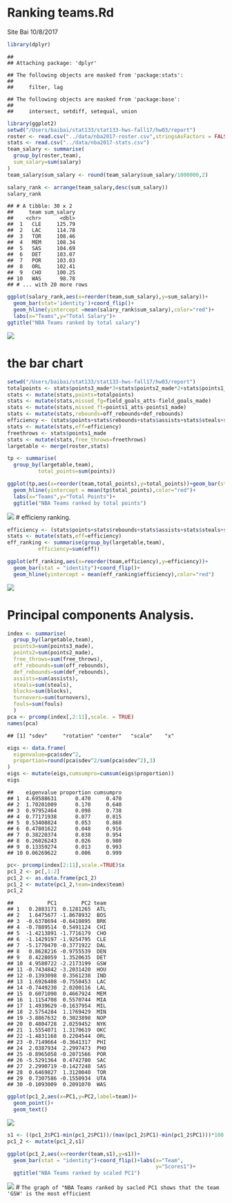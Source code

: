 Ranking teams.Rd
================
Site Bai
10/8/2017

``` r
library(dplyr)
```

    ## 
    ## Attaching package: 'dplyr'

    ## The following objects are masked from 'package:stats':
    ## 
    ##     filter, lag

    ## The following objects are masked from 'package:base':
    ## 
    ##     intersect, setdiff, setequal, union

``` r
library(ggplot2)
setwd("/Users/baibai/stat133/stat133-hws-fall17/hw03/report")
roster <- read.csv("../data/nba2017-roster.csv",stringsAsFactors = FALSE)
stats <- read.csv("../data/nba2017-stats.csv")
team_salary <- summarise(
  group_by(roster,team),
  sum_salary=sum(salary)
)
team_salary$sum_salary <- round(team_salary$sum_salary/1000000,2)

salary_rank <- arrange(team_salary,desc(sum_salary))
salary_rank
```

    ## # A tibble: 30 x 2
    ##     team sum_salary
    ##    <chr>      <dbl>
    ##  1   CLE     125.79
    ##  2   LAC     114.78
    ##  3   TOR     108.46
    ##  4   MEM     108.34
    ##  5   SAS     104.69
    ##  6   DET     103.07
    ##  7   POR     103.03
    ##  8   ORL     102.41
    ##  9   CHO     100.25
    ## 10   WAS      98.78
    ## # ... with 20 more rows

``` r
ggplot(salary_rank,aes(x=reorder(team,sum_salary),y=sum_salary))+
  geom_bar(stat='identity')+coord_flip()+
  geom_hline(yintercept =mean(salary_rank$sum_salary),color="red")+
  labs(x="Teams",y="Total Salary")+
ggtitle("NBA Teams ranked by total salary")
```

![](Ranking_Teams_files/figure-markdown_github/unnamed-chunk-2-1.png)

the bar chart
=============

``` r
setwd("/Users/baibai/stat133/stat133-hws-fall17/hw03/report")
totalpoints <- stats$points3_made*3+stats$points2_made*2+stats$points1_made
stats <- mutate(stats,points=totalpoints)
stats <- mutate(stats,missed_fg=field_goals_atts-field_goals_made)
stats <- mutate(stats,missed_ft=points1_atts-points1_made)
stats <- mutate(stats,rebounds=off_rebounds+def_rebounds)
efficiency <- (stats$points+stats$rebounds+stats$assists+stats$steals+stats$blocks-stats$missed_fg-stats$missed_ft-stats$turnovers)/stats$games_played
stats <- mutate(stats,eff=efficiency)
freethrows <- stats$points1_made
stats <- mutate(stats,free_throws=freethrows)
largetable <- merge(roster,stats)

tp <- summarise(
  group_by(largetable,team),
          total_points=sum(points))

ggplot(tp,aes(x=reorder(team,total_points),y=total_points))+geom_bar(stat = 'identity')+coord_flip()+
  geom_hline(yintercept = mean(tp$total_points),color="red")+
  labs(x="Teams",y="Total Points")+
  ggtitle("NBA Teams ranked by total points")
```

![](Ranking_Teams_files/figure-markdown_github/unnamed-chunk-3-1.png) \# efficieny ranking.

``` r
efficiency <- (stats$points+stats$rebounds+stats$assists+stats$steals+stats$blocks-stats$missed_fg-stats$missed_ft-stats$turnovers)/stats$games_played
stats <- mutate(stats,eff=efficiency)
eff_ranking <- summarise(group_by(largetable,team),
          efficiency=sum(eff))

ggplot(eff_ranking,aes(x=reorder(team,efficiency),y=efficiency))+
  geom_bar(stat = "identity")+coord_flip()+
  geom_hline(yintercept = mean(eff_ranking$efficiency),color="red")
```

![](Ranking_Teams_files/figure-markdown_github/unnamed-chunk-4-1.png)

Principal components Analysis.
==============================

``` r
index <- summarise(
  group_by(largetable,team),
  points3=sum(points3_made),
  points2=sum(points2_made),
  free_throws=sum(free_throws),
  off_rebounds=sum(off_rebounds),
  def_rebounds=sum(def_rebounds),
  assists=sum(assists),
  steals=sum(steals),
  blocks=sum(blocks),
  turnovers=sum(turnovers),
  fouls=sum(fouls)
  )
pca <- prcomp(index[,2:11],scale. = TRUE)
names(pca)
```

    ## [1] "sdev"     "rotation" "center"   "scale"    "x"

``` r
eigs <- data.frame(
  eigenvalue=pca$sdev^2,
  proportion=round(pca$sdev^2/sum(pca$sdev^2),3)
)
eigs <- mutate(eigs,cumsumpro=cumsum(eigs$proportion))
eigs
```

    ##    eigenvalue proportion cumsumpro
    ## 1  4.69588631      0.470     0.470
    ## 2  1.70201009      0.170     0.640
    ## 3  0.97952464      0.098     0.738
    ## 4  0.77171938      0.077     0.815
    ## 5  0.53408824      0.053     0.868
    ## 6  0.47801622      0.048     0.916
    ## 7  0.38220374      0.038     0.954
    ## 8  0.26026243      0.026     0.980
    ## 9  0.13359274      0.013     0.993
    ## 10 0.06269622      0.006     0.999

``` r
pc<- prcomp(index[2:11],scale.=TRUE)$x
pc1_2 <- pc[,1:2]
pc1_2 <- as.data.frame(pc1_2)
pc1_2 <- mutate(pc1_2,team=index$team)
pc1_2
```

    ##           PC1        PC2 team
    ## 1   0.2883171  0.1281265  ATL
    ## 2   1.6475677 -1.8678932  BOS
    ## 3  -0.6378694 -0.6410895  BRK
    ## 4  -0.7889514  0.5491124  CHI
    ## 5  -1.4213891 -1.7716179  CHO
    ## 6  -1.1429197 -1.9254795  CLE
    ## 7  -5.1770470 -0.3771922  DAL
    ## 8   0.8628216 -0.9755539  DEN
    ## 9   0.4228059  1.3520635  DET
    ## 10  4.9580722 -2.2173199  GSW
    ## 11 -0.7434842 -3.2031420  HOU
    ## 12 -0.1393098  0.3561238  IND
    ## 13  1.6926408 -0.7550453  LAC
    ## 14 -0.7449230  2.0200116  LAL
    ## 15  0.6071090  0.4667924  MEM
    ## 16  1.1154708  0.5570744  MIA
    ## 17  1.4939629 -0.1637954  MIL
    ## 18  2.5754284  1.1769429  MIN
    ## 19 -3.8867632  0.3023898  NOP
    ## 20  0.4804728  2.0259452  NYK
    ## 21  1.5554071  1.3170619  OKC
    ## 22 -1.4831168  0.2204544  ORL
    ## 23 -0.7149664 -0.3641317  PHI
    ## 24  2.0387934  2.2997473  PHO
    ## 25 -0.8965058 -0.2071566  POR
    ## 26 -5.5291364  0.4742780  SAC
    ## 27  2.2990719 -0.1427248  SAS
    ## 28  0.6469827  1.3120040  TOR
    ## 29  0.7307586 -0.1550934  UTA
    ## 30 -0.1093009  0.2091070  WAS

``` r
ggplot(pc1_2,aes(x=PC1,y=PC2,label=team))+
  geom_point()+
  geom_text()
```

![](Ranking_Teams_files/figure-markdown_github/unnamed-chunk-5-1.png)

``` r
s1 <- ((pc1_2$PC1-min(pc1_2$PC1))/(max(pc1_2$PC1)-min(pc1_2$PC1)))*100
pc1_2 <- mutate(pc1_2,s1)

ggplot(pc1_2,aes(x=reorder(team,s1),y=s1))+
  geom_bar(stat = "identity")+coord_flip()+labs(x="Team",
                                                y="Scores1")+
  ggtitle("NBA Teams ranked by scaled PC1")
```

![](Ranking_Teams_files/figure-markdown_github/unnamed-chunk-5-2.png) \# `The graph of "NBA Teams ranked by sacled PC1 shows that the team 'GSW' is the most efficient`
